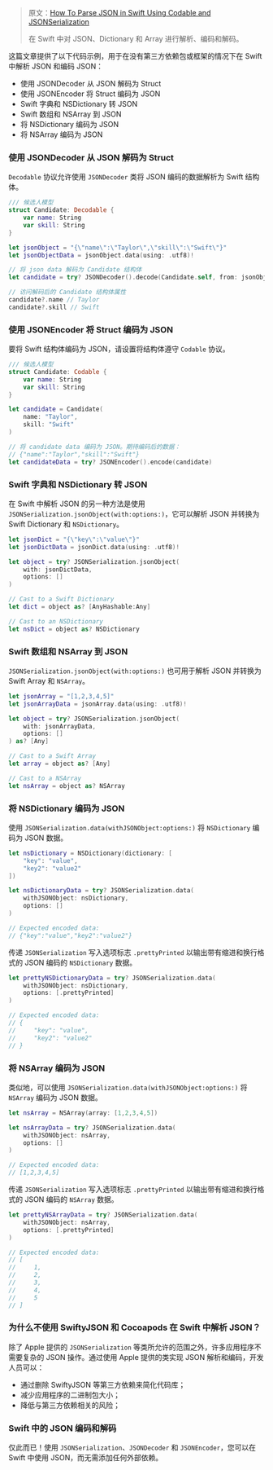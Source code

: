 > 原文：[How To Parse JSON in Swift Using Codable and JSONSerialization](https://www.advancedswift.com/swift-json-without-swiftyjson/)
>
> 在 Swift 中对 JSON、Dictionary 和 Array 进行解析、编码和解码。



这篇文章提供了以下代码示例，用于在没有第三方依赖包或框架的情况下在 Swift 中解析 JSON 和编码 JSON：

* 使用 JSONDecoder 从 JSON 解码为 Struct
* 使用 JSONEncoder 将 Struct 编码为 JSON
* Swift 字典和 NSDictionary 转 JSON
* Swift 数组和 NSArray 到 JSON
* 将 NSDictionary 编码为 JSON
* 将 NSArray 编码为 JSON

### 使用 JSONDecoder 从 JSON 解码为 Struct

`Decodable` 协议允许使用 `JSONDecoder` 类将 JSON 编码的数据解析为 Swift 结构体。

```swift
/// 候选人模型
struct Candidate: Decodable {
    var name: String
    var skill: String
}

let jsonObject = "{\"name\":\"Taylor\",\"skill\":\"Swift\"}"
let jsonObjectData = jsonObject.data(using: .utf8)!

// 将 json data 解码为 Candidate 结构体
let candidate = try? JSONDecoder().decode(Candidate.self, from: jsonObjectData)

// 访问解码后的 Candidate 结构体属性
candidate?.name // Taylor
candidate?.skill // Swift
```



### 使用 JSONEncoder 将 Struct 编码为 JSON

要将 Swift 结构体编码为 JSON，请设置将结构体遵守 `Codable` 协议。

```swift
/// 候选人模型
struct Candidate: Codable {
    var name: String
    var skill: String
}

let candidate = Candidate(
    name: "Taylor",
    skill: "Swift"
)

// 将 candidate data 编码为 JSON。期待编码后的数据：
// {"name":"Taylor","skill":"Swift"}
let candidateData = try? JSONEncoder().encode(candidate)
```



### Swift 字典和 NSDictionary 转 JSON

在 Swift 中解析 JSON 的另一种方法是使用 `JSONSerialization.jsonObject(with:options:)`，它可以解析 JSON 并转换为 Swift Dictionary 和 `NSDictionary`。

```swift
let jsonDict = "{\"key\":\"value\"}"
let jsonDictData = jsonDict.data(using: .utf8)!

let object = try? JSONSerialization.jsonObject(
    with: jsonDictData,
    options: []
)

// Cast to a Swift Dictionary
let dict = object as? [AnyHashable:Any]

// Cast to an NSDictionary
let nsDict = object as? NSDictionary
```




### Swift 数组和 NSArray 到 JSON

`JSONSerialization.jsonObject(with:options:)` 也可用于解析 JSON 并转换为 Swift Array 和 `NSArray`。

```swift
let jsonArray = "[1,2,3,4,5]"
let jsonArrayData = jsonArray.data(using: .utf8)!

let object = try? JSONSerialization.jsonObject(
    with: jsonArrayData,
    options: []
) as? [Any]

// Cast to a Swift Array
let array = object as? [Any]

// Cast to a NSArray
let nsArray = object as? NSArray
```



### 将 NSDictionary 编码为 JSON

使用 `JSONSerialization.data(withJSONObject:options:)` 将 `NSDictionary` 编码为 JSON 数据。

```swift
let nsDictionary = NSDictionary(dictionary: [
    "key": "value",
    "key2": "value2"
])

let nsDictionaryData = try? JSONSerialization.data(
    withJSONObject: nsDictionary,
    options: []
)

// Expected encoded data:
// {"key":"value","key2":"value2"}
```

传递 `JSONSerialization` 写入选项标志 `.prettyPrinted` 以输出带有缩进和换行格式的 JSON 编码的 `NSDictionary` 数据。

```swift
let prettyNSDictionaryData = try? JSONSerialization.data(
    withJSONObject: nsDictionary,
    options: [.prettyPrinted]
)

// Expected encoded data:
// {
//     "key": "value",
//     "key2": "value2"
// }
```




### 将 NSArray 编码为 JSON

类似地，可以使用 `JSONSerialization.data(withJSONObject:options:)` 将 `NSArray` 编码为 JSON 数据。

```swift
let nsArray = NSArray(array: [1,2,3,4,5])

let nsArrayData = try? JSONSerialization.data(
    withJSONObject: nsArray,
    options: []
)

// Expected encoded data:
// [1,2,3,4,5]
```

传递 `JSONSerialization` 写入选项标志 `.prettyPrinted` 以输出带有缩进和换行格式的 JSON 编码的 `NSArray` 数据。

```swift
let prettyNSArrayData = try? JSONSerialization.data(
    withJSONObject: nsArray,
    options: [.prettyPrinted]
)

// Expected encoded data:
// [
//     1,
//     2,
//     3,
//     4,
//     5
// ]
```



### 为什么不使用 SwiftyJSON 和 Cocoapods 在 Swift 中解析 JSON？

除了 Apple 提供的 `JSONSerialization` 等类所允许的范围之外，许多应用程序不需要复杂的 JSON 操作。通过使用 Apple 提供的类实现 JSON 解析和编码，开发人员可以：

* 通过删除 SwiftyJSON 等第三方依赖来简化代码库；
* 减少应用程序的二进制包大小；
* 降低与第三方依赖相关的风险；



### Swift 中的 JSON 编码和解码

仅此而已！使用 `JSONSerialization`、`JSONDecoder` 和 `JSONEncoder`，您可以在 Swift 中使用 JSON，而无需添加任何外部依赖。

